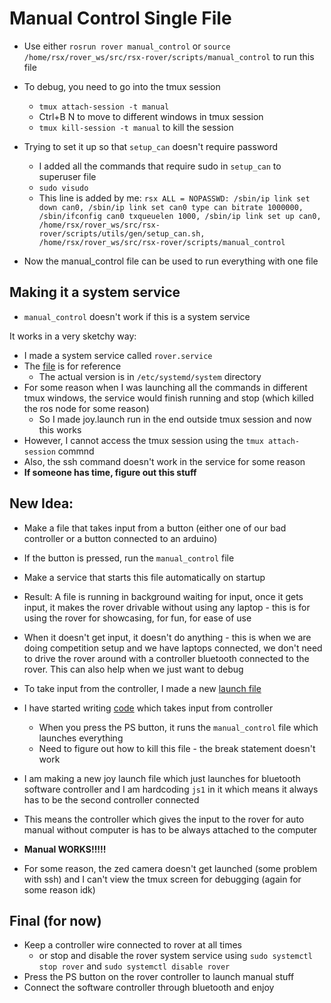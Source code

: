 # Manual Control Single File
- Use either `rosrun rover manual_control` or `source /home/rsx/rover_ws/src/rsx-rover/scripts/manual_control` to run this file
- To debug, you need to go into the tmux session
    - `tmux attach-session -t manual`
    - Ctrl+B N to move to different windows in tmux session
    - `tmux kill-session -t manual` to kill the session

- Trying to set it up so that `setup_can` doesn't require password
    - I added all the commands that require sudo in `setup_can` to superuser file
    - `sudo visudo`
    - This line is added by me: `rsx ALL = NOPASSWD: /sbin/ip link set down can0, /sbin/ip link set can0 type can bitrate 1000000, /sbin/ifconfig can0 txqueuelen 1000, /sbin/ip link set up can0, /home/rsx/rover_ws/src/rsx-rover/scripts/utils/gen/setup_can.sh, /home/rsx/rover_ws/src/rsx-rover/scripts/manual_control`
- Now the manual_control file can be used to run everything with one file

## Making it a system service

- `manual_control` doesn't work if this is a system service

It works in a very sketchy way:
- I made a system service called `rover.service`
- The [file](services/rover.service) is for reference
    - The actual version is in `/etc/systemd/system` directory
- For some reason when I was launching all the commands in different tmux windows, the service would finish running and stop (which killed the ros node for some reason)
    - So I made joy.launch run in the end outside tmux session and now this works
- However, I cannot access the tmux session using the `tmux attach-session` commnd
- Also, the ssh command doesn't work in the service for some reason
- **If someone has time, figure out this stuff**

## New Idea: 
- Make a file that takes input from a button (either one of our bad controller or a button connected to an arduino)
- If the button is pressed, run the `manual_control` file
- Make a service that starts this file automatically on startup
- Result: A file is running in background waiting for input, once it gets input, it makes the rover drivable without using any laptop - this is for using the rover for showcasing, for fun, for ease of use
- When it doesn't get input, it doesn't do anything - this is when we are doing competition setup and we have laptops connected, we don't need to drive the rover around with a controller bluetooth connected to the rover. This can also help when we just want to debug

- To take input from the controller, I made a new [launch file](../launch/joy_auto.launch)
- I have started writing [code](manual_switch.py) which takes input from controller
    - When you press the PS button, it runs the `manual_control` file which launches everything
    - Need to figure out how to kill this file - the break statement doesn't work
- I am making a new joy launch file which just launches for bluetooth software controller and I am hardcoding `js1` in it which means it always has to be the second controller connected
- This means the controller which gives the input to the rover for auto manual without computer is has to be always attached to the computer
- **Manual WORKS!!!!!**
- For some reason, the zed camera doesn't get launched (some problem with ssh) and I can't view the tmux screen for debugging (again for some reason idk)


## Final (for now)
- Keep a controller wire connected to rover at all times 
    - or stop and disable the rover system service using `sudo systemctl stop rover` and `sudo systemctl disable rover`
- Press the PS button on the rover controller to launch manual stuff
- Connect the software controller through bluetooth and enjoy